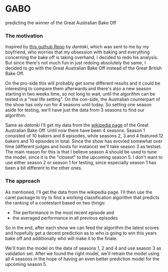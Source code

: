 # GABO
predicting the winner of the Great Australian Bake Off

### The motivation
Inspired by [this guthub Repo](https://github.com/dantaki/DeepBake) by *dantaki*, which was sent to me by my boyfriend, who worries that my obsession with baking and everything concerning the bake off is taking overhand, I decided to redo his analysis. But since there's not much fun in just redoing absolutely the same, I decided to go with the Great Australian Bake Off instead of the Great British Bake Off. 

On the pro-side this will probably get some different results and it could be interesting to compare them afterwards and there's also a new season starting in two weeks time, so not long to wait, until the algorithm can be tested in a "real life setting".
On the con-side, the Australian counterpart of the show has only run for 4 seasons until today. So setting one season aside for testing, we'll have just the data from 3 seasons to find our algorithm.

Same as *datanki* I'll get my data from the [wikipedia page](https://en.wikipedia.org/wiki/The_Great_Australian_Bake_Off) of the Great Australian Bake Off. 
Until now there have been 4 seasons. Season 1 consisted of 10 bakers and 8 episodes, while seasons 2, 3 and 4 featured 12 bakers and 10 episodes in total.
Since the show has evovled somewhat over time (different judges and hosts for instance) we'll take season 3 as testset. The main reason for this is that I believe  season 4 should be used to tune the model, since it is the "closest" to the upcoming season 5. I don't want to use either season 2 or season 1 for testing, since especially season 1 has been a bit different to the other ones. 

### The approach
As mentioned, I'll get the data from the wikipedia page.
I'll then use the caret package to try to find a working classification algorithm that predicts the ranking of a contestant based on two things:

- The performance in the most recent episode and
- the averaged performance in all previous episodes

So in the end, after each show we can feed the algorithm the latest scores and hopefully get a decent prediction as to who is going to win this years bake off and additionally who will make it to the finale.

We'll train the model on the data of seasons 1, 2 and 4 and use season 3 as validation set. After we found the right model, we'll retrain the model using all 4 seasons in the hope of having an even better prediction model for the upcoming season 5.


